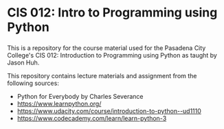 # CIS 012: Intro to Programming using Python

###
This is a repository for the course material used for the Pasadena City College's CIS 012: Introduction to Programming using Python as taught by Jason Huh.

This repository contains lecture materials and assignment from the following sources:

  * Python for Everybody by Charles Severance
  * https://www.learnpython.org/
  * https://www.udacity.com/course/introduction-to-python--ud1110
  * https://www.codecademy.com/learn/learn-python-3


